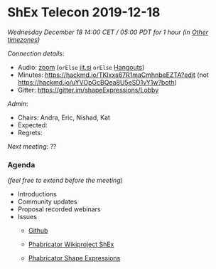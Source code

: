 # ShEx Telecon 2019-12-18

*Wednesday December 18 14:00 CET / 05:00 PDT for 1 hour (in [Other timezones](https://www.timeanddate.com/worldclock/fixedtime.html?msg=ShEx+CG&iso=20191218T14&p1=195&ah=1))*

*Connection details*:
* Audio: [zoom](https://zoom.us/j/441496948) (`orElse` [jit.si](https://meet.jit.si/ShEx) `orElse` [Hangouts](http://tinyurl.com/ShEx-hangouts))
* Minutes: https://hackmd.io/TKlxxs67R1maCmhnbeEZTA?edit (not https://hackmd.io/uYVOpGcBQea8U5eSD1vY1w?both)
* Gitter: https://gitter.im/shapeExpressions/Lobby

*Admin*:
 * Chairs: Andra, Eric, Nishad, Kat
 * Expected: 
 * Regrets: 

*Next meeting*: ??

### Agenda
*(feel free to extend before the meeting)*

* Introductions
* Community updates
* Proposal recorded webinars
* Issues
  * [Github](https://github.com/shexSpec/shex/issues)

	

  * [Phabricator Wikiproject ShEx](https://phabricator.wikimedia.org/project/view/3356/)
  

  * [Phabricator Shape Expressions](https://phabricator.wikimedia.org/project/view/3789/)
  
